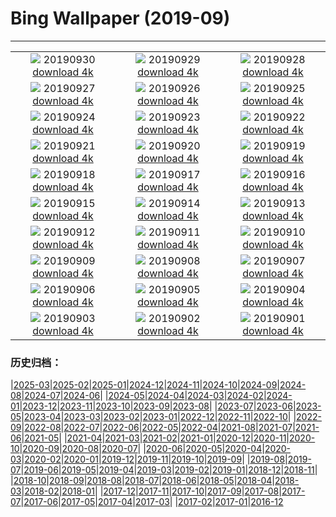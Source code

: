 # Bing Wallpaper (2019-09)
**************
| | | |
|:-:|:-:|:-:|
| ![](https://www.bing.com/th?id=OHR.NationalDay70_ZH-CN1636316274_1920x1080.jpg) 20190930 [download 4k](https://www.bing.com/th?id=OHR.NationalDay70_ZH-CN1636316274_UHD.jpg) | ![](https://www.bing.com/th?id=OHR.CrimsonRosella_ZH-CN1581892400_1920x1080.jpg) 20190929 [download 4k](https://www.bing.com/th?id=OHR.CrimsonRosella_ZH-CN1581892400_UHD.jpg) | ![](https://www.bing.com/th?id=OHR.ClavijoLandscape_ZH-CN1525245124_1920x1080.jpg) 20190928 [download 4k](https://www.bing.com/th?id=OHR.ClavijoLandscape_ZH-CN1525245124_UHD.jpg) |
| ![](https://www.bing.com/th?id=OHR.BloomingJacaranda_ZH-CN1456780313_1920x1080.jpg) 20190927 [download 4k](https://www.bing.com/th?id=OHR.BloomingJacaranda_ZH-CN1456780313_UHD.jpg) | ![](https://www.bing.com/th?id=OHR.BardenasDesert_ZH-CN1357611840_1920x1080.jpg) 20190926 [download 4k](https://www.bing.com/th?id=OHR.BardenasDesert_ZH-CN1357611840_UHD.jpg) | ![](https://www.bing.com/th?id=OHR.ThePando_ZH-CN5991870639_1920x1080.jpg) 20190925 [download 4k](https://www.bing.com/th?id=OHR.ThePando_ZH-CN5991870639_UHD.jpg) |
| ![](https://www.bing.com/th?id=OHR.LofotenSurfing_ZH-CN5901239545_1920x1080.jpg) 20190924 [download 4k](https://www.bing.com/th?id=OHR.LofotenSurfing_ZH-CN5901239545_UHD.jpg) | ![](https://www.bing.com/th?id=OHR.UgandaGorilla_ZH-CN5826117482_1920x1080.jpg) 20190923 [download 4k](https://www.bing.com/th?id=OHR.UgandaGorilla_ZH-CN5826117482_UHD.jpg) | ![](https://www.bing.com/th?id=OHR.FeatherSerpent_ZH-CN5706017355_1920x1080.jpg) 20190922 [download 4k](https://www.bing.com/th?id=OHR.FeatherSerpent_ZH-CN5706017355_UHD.jpg) |
| ![](https://www.bing.com/th?id=OHR.VancouverFall_ZH-CN9824386829_1920x1080.jpg) 20190921 [download 4k](https://www.bing.com/th?id=OHR.VancouverFall_ZH-CN9824386829_UHD.jpg) | ![](https://www.bing.com/th?id=OHR.WallofPeace_ZH-CN5582031878_1920x1080.jpg) 20190920 [download 4k](https://www.bing.com/th?id=OHR.WallofPeace_ZH-CN5582031878_UHD.jpg) | ![](https://www.bing.com/th?id=OHR.SanSebastianFilm_ZH-CN5506786379_1920x1080.jpg) 20190919 [download 4k](https://www.bing.com/th?id=OHR.SanSebastianFilm_ZH-CN5506786379_UHD.jpg) |
| ![](https://www.bing.com/th?id=OHR.CommonLoon_ZH-CN5437917206_1920x1080.jpg) 20190918 [download 4k](https://www.bing.com/th?id=OHR.CommonLoon_ZH-CN5437917206_UHD.jpg) | ![](https://www.bing.com/th?id=OHR.SunbeamsForest_ZH-CN5358008117_1920x1080.jpg) 20190917 [download 4k](https://www.bing.com/th?id=OHR.SunbeamsForest_ZH-CN5358008117_UHD.jpg) | ![](https://www.bing.com/th?id=OHR.StokePero_ZH-CN5293082939_1920x1080.jpg) 20190916 [download 4k](https://www.bing.com/th?id=OHR.StokePero_ZH-CN5293082939_UHD.jpg) |
| ![](https://www.bing.com/th?id=OHR.Wachsenburg_ZH-CN5224299503_1920x1080.jpg) 20190915 [download 4k](https://www.bing.com/th?id=OHR.Wachsenburg_ZH-CN5224299503_UHD.jpg) | ![](https://www.bing.com/th?id=OHR.SurfboardRow_ZH-CN5154549470_1920x1080.jpg) 20190914 [download 4k](https://www.bing.com/th?id=OHR.SurfboardRow_ZH-CN5154549470_UHD.jpg) | ![](https://www.bing.com/th?id=OHR.ToothWalkingSeahorse_ZH-CN5089043566_1920x1080.jpg) 20190913 [download 4k](https://www.bing.com/th?id=OHR.ToothWalkingSeahorse_ZH-CN5089043566_UHD.jpg) |
| ![](https://www.bing.com/th?id=OHR.midmoon_ZH-CN4973736313_1920x1080.jpg) 20190912 [download 4k](https://www.bing.com/th?id=OHR.midmoon_ZH-CN4973736313_UHD.jpg) | ![](https://www.bing.com/th?id=OHR.MilkyWayCanyonlands_ZH-CN2363274510_1920x1080.jpg) 20190911 [download 4k](https://www.bing.com/th?id=OHR.MilkyWayCanyonlands_ZH-CN2363274510_UHD.jpg) | ![](https://www.bing.com/th?id=OHR.DaintreeRiver_ZH-CN2284362798_1920x1080.jpg) 20190910 [download 4k](https://www.bing.com/th?id=OHR.DaintreeRiver_ZH-CN2284362798_UHD.jpg) |
| ![](https://www.bing.com/th?id=OHR.TsavoGerenuk_ZH-CN2231549718_1920x1080.jpg) 20190909 [download 4k](https://www.bing.com/th?id=OHR.TsavoGerenuk_ZH-CN2231549718_UHD.jpg) | ![](https://www.bing.com/th?id=OHR.ArroyoGrande_ZH-CN2178202888_1920x1080.jpg) 20190908 [download 4k](https://www.bing.com/th?id=OHR.ArroyoGrande_ZH-CN2178202888_UHD.jpg) | ![](https://www.bing.com/th?id=OHR.SouthernYellow_ZH-CN2055825919_1920x1080.jpg) 20190907 [download 4k](https://www.bing.com/th?id=OHR.SouthernYellow_ZH-CN2055825919_UHD.jpg) |
| ![](https://www.bing.com/th?id=OHR.MountFanjing_ZH-CN1999613800_1920x1080.jpg) 20190906 [download 4k](https://www.bing.com/th?id=OHR.MountFanjing_ZH-CN1999613800_UHD.jpg) | ![](https://www.bing.com/th?id=OHR.ElMorro_ZH-CN1911346184_1920x1080.jpg) 20190905 [download 4k](https://www.bing.com/th?id=OHR.ElMorro_ZH-CN1911346184_UHD.jpg) | ![](https://www.bing.com/th?id=OHR.Tegallalang_ZH-CN1855493751_1920x1080.jpg) 20190904 [download 4k](https://www.bing.com/th?id=OHR.Tegallalang_ZH-CN1855493751_UHD.jpg) |
| ![](https://www.bing.com/th?id=OHR.AutumnTreesNewEngland_ZH-CN1766405773_1920x1080.jpg) 20190903 [download 4k](https://www.bing.com/th?id=OHR.AutumnTreesNewEngland_ZH-CN1766405773_UHD.jpg) | ![](https://www.bing.com/th?id=OHR.SquirrelHeather_ZH-CN1683129884_1920x1080.jpg) 20190902 [download 4k](https://www.bing.com/th?id=OHR.SquirrelHeather_ZH-CN1683129884_UHD.jpg) | ![](https://www.bing.com/th?id=OHR.RamsauWimbachklamm_ZH-CN1602837695_1920x1080.jpg) 20190901 [download 4k](https://www.bing.com/th?id=OHR.RamsauWimbachklamm_ZH-CN1602837695_UHD.jpg) |

### 历史归档：

|[2025-03](/../2025-03/2025-03.md)|[2025-02](/../2025-02/2025-02.md)|[2025-01](/../2025-01/2025-01.md)|[2024-12](/../2024-12/2024-12.md)|[2024-11](/../2024-11/2024-11.md)|[2024-10](/../2024-10/2024-10.md)|[2024-09](/../2024-09/2024-09.md)|[2024-08](/../2024-08/2024-08.md)|[2024-07](/../2024-07/2024-07.md)|[2024-06](/../2024-06/2024-06.md)|
|[2024-05](/../2024-05/2024-05.md)|[2024-04](/../2024-04/2024-04.md)|[2024-03](/../2024-03/2024-03.md)|[2024-02](/../2024-02/2024-02.md)|[2024-01](/../2024-01/2024-01.md)|[2023-12](/../2023-12/2023-12.md)|[2023-11](/../2023-11/2023-11.md)|[2023-10](/../2023-10/2023-10.md)|[2023-09](/../2023-09/2023-09.md)|[2023-08](/../2023-08/2023-08.md)|
|[2023-07](/../2023-07/2023-07.md)|[2023-06](/../2023-06/2023-06.md)|[2023-05](/../2023-05/2023-05.md)|[2023-04](/../2023-04/2023-04.md)|[2023-03](/../2023-03/2023-03.md)|[2023-02](/../2023-02/2023-02.md)|[2023-01](/../2023-01/2023-01.md)|[2022-12](/../2022-12/2022-12.md)|[2022-11](/../2022-11/2022-11.md)|[2022-10](/../2022-10/2022-10.md)|
|[2022-09](/../2022-09/2022-09.md)|[2022-08](/../2022-08/2022-08.md)|[2022-07](/../2022-07/2022-07.md)|[2022-06](/../2022-06/2022-06.md)|[2022-05](/../2022-05/2022-05.md)|[2022-04](/../2022-04/2022-04.md)|[2021-08](/../2021-08/2021-08.md)|[2021-07](/../2021-07/2021-07.md)|[2021-06](/../2021-06/2021-06.md)|[2021-05](/../2021-05/2021-05.md)|
|[2021-04](/../2021-04/2021-04.md)|[2021-03](/../2021-03/2021-03.md)|[2021-02](/../2021-02/2021-02.md)|[2021-01](/../2021-01/2021-01.md)|[2020-12](/../2020-12/2020-12.md)|[2020-11](/../2020-11/2020-11.md)|[2020-10](/../2020-10/2020-10.md)|[2020-09](/../2020-09/2020-09.md)|[2020-08](/../2020-08/2020-08.md)|[2020-07](/../2020-07/2020-07.md)|
|[2020-06](/../2020-06/2020-06.md)|[2020-05](/../2020-05/2020-05.md)|[2020-04](/../2020-04/2020-04.md)|[2020-03](/../2020-03/2020-03.md)|[2020-02](/../2020-02/2020-02.md)|[2020-01](/../2020-01/2020-01.md)|[2019-12](/../2019-12/2019-12.md)|[2019-11](/../2019-11/2019-11.md)|[2019-10](/../2019-10/2019-10.md)|[2019-09](/2019-09.md)|
|[2019-08](/../2019-08/2019-08.md)|[2019-07](/../2019-07/2019-07.md)|[2019-06](/../2019-06/2019-06.md)|[2019-05](/../2019-05/2019-05.md)|[2019-04](/../2019-04/2019-04.md)|[2019-03](/../2019-03/2019-03.md)|[2019-02](/../2019-02/2019-02.md)|[2019-01](/../2019-01/2019-01.md)|[2018-12](/../2018-12/2018-12.md)|[2018-11](/../2018-11/2018-11.md)|
|[2018-10](/../2018-10/2018-10.md)|[2018-09](/../2018-09/2018-09.md)|[2018-08](/../2018-08/2018-08.md)|[2018-07](/../2018-07/2018-07.md)|[2018-06](/../2018-06/2018-06.md)|[2018-05](/../2018-05/2018-05.md)|[2018-04](/../2018-04/2018-04.md)|[2018-03](/../2018-03/2018-03.md)|[2018-02](/../2018-02/2018-02.md)|[2018-01](/../2018-01/2018-01.md)|
|[2017-12](/../2017-12/2017-12.md)|[2017-11](/../2017-11/2017-11.md)|[2017-10](/../2017-10/2017-10.md)|[2017-09](/../2017-09/2017-09.md)|[2017-08](/../2017-08/2017-08.md)|[2017-07](/../2017-07/2017-07.md)|[2017-06](/../2017-06/2017-06.md)|[2017-05](/../2017-05/2017-05.md)|[2017-04](/../2017-04/2017-04.md)|[2017-03](/../2017-03/2017-03.md)|
|[2017-02](/../2017-02/2017-02.md)|[2017-01](/../2017-01/2017-01.md)|[2016-12](/../2016-12/2016-12.md)
